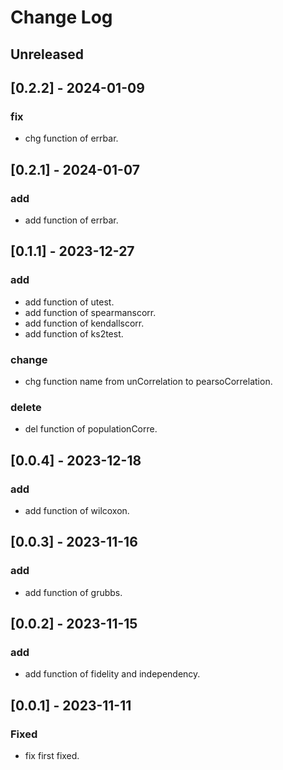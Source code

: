 # Change Log

## Unreleased

## [0.2.2] - 2024-01-09

### fix
- chg function of errbar.

## [0.2.1] - 2024-01-07

### add
- add function of errbar.

## [0.1.1] - 2023-12-27

### add
- add function of utest.
- add function of spearmanscorr.
- add function of kendallscorr.
- add function of ks2test.

### change
- chg function name from unCorrelation to pearsoCorrelation.

### delete
- del function of populationCorre.

## [0.0.4] - 2023-12-18

### add
- add function of wilcoxon.

## [0.0.3] - 2023-11-16

### add
- add function of grubbs.

## [0.0.2] - 2023-11-15

### add
- add function of fidelity and independency.

## [0.0.1] - 2023-11-11

### Fixed
- fix first fixed.



